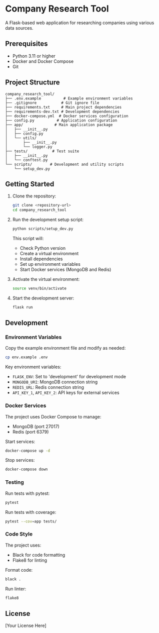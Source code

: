 # Company Research Tool

A Flask-based web application for researching companies using various data sources.

## Prerequisites

- Python 3.11 or higher
- Docker and Docker Compose
- Git

## Project Structure

```
company_research_tool/
├── .env.example          # Example environment variables
├── .gitignore           # Git ignore file
├── requirements.txt     # Main project dependencies
├── requirements-dev.txt # Development dependencies
├── docker-compose.yml  # Docker services configuration
├── config.py          # Application configuration
├── app/              # Main application package
│   ├── __init__.py
│   ├── config.py
│   └── utils/
│       ├── __init__.py
│       └── logger.py
├── tests/           # Test suite
│   ├── __init__.py
│   └── conftest.py
└── scripts/        # Development and utility scripts
    └── setup_dev.py
```

## Getting Started

1. Clone the repository:
   ```bash
   git clone <repository-url>
   cd company_research_tool
   ```

2. Run the development setup script:
   ```bash
   python scripts/setup_dev.py
   ```
   This script will:
   - Check Python version
   - Create a virtual environment
   - Install dependencies
   - Set up environment variables
   - Start Docker services (MongoDB and Redis)

3. Activate the virtual environment:
   ```bash
   source venv/bin/activate
   ```

4. Start the development server:
   ```bash
   flask run
   ```

## Development

### Environment Variables

Copy the example environment file and modify as needed:
```bash
cp env.example .env
```

Key environment variables:
- `FLASK_ENV`: Set to 'development' for development mode
- `MONGODB_URI`: MongoDB connection string
- `REDIS_URL`: Redis connection string
- `API_KEY_1`, `API_KEY_2`: API keys for external services

### Docker Services

The project uses Docker Compose to manage:
- MongoDB (port 27017)
- Redis (port 6379)

Start services:
```bash
docker-compose up -d
```

Stop services:
```bash
docker-compose down
```

### Testing

Run tests with pytest:
```bash
pytest
```

Run tests with coverage:
```bash
pytest --cov=app tests/
```

### Code Style

The project uses:
- Black for code formatting
- Flake8 for linting

Format code:
```bash
black .
```

Run linter:
```bash
flake8
```

## License

[Your License Here] 